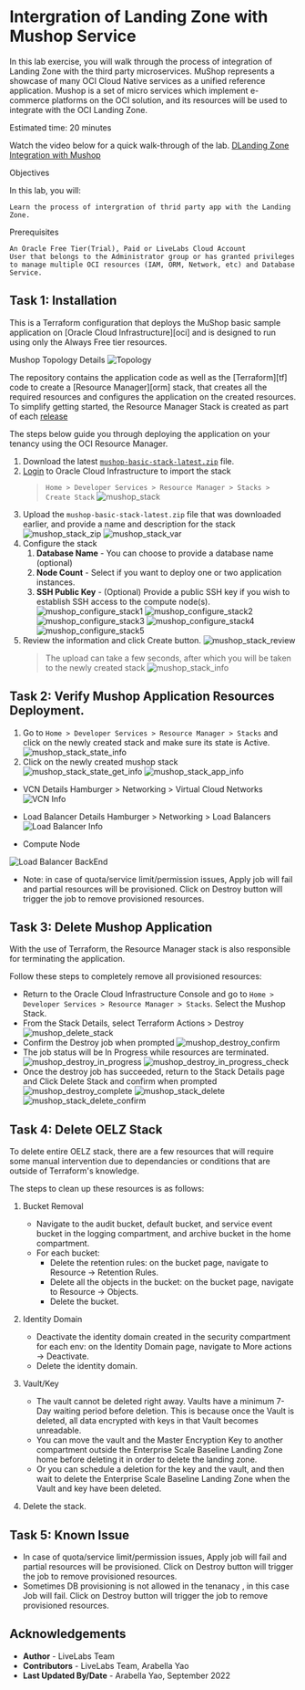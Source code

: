 
# Intergration of Landing Zone with Mushop Service

In this lab exercise, you will walk through the process of integration of Landing Zone with the third party microservices. MuShop represents a showcase of many OCI Cloud Native services as a unified reference application. Mushop is a set of micro services which implement e-commerce platforms on the OCI solution, and its resources will be used to integrate with the OCI Landing Zone.

Estimated time: 20 minutes

Watch the video below for a quick walk-through of the lab. 
[DLanding Zone Integration with Mushop](videohub:1_5wzjars7)

Objectives

In this lab, you will:

    Learn the process of intergration of thrid party app with the Landing Zone.

Prerequisites

    An Oracle Free Tier(Trial), Paid or LiveLabs Cloud Account
    User that belongs to the Administrator group or has granted privileges to manage multiple OCI resources (IAM, ORM, Network, etc) and Database Service.

## Task 1: Installation

This is a Terraform configuration that deploys the MuShop basic sample application on [Oracle Cloud Infrastructure][oci] and is designed to run using only the Always Free tier resources.

Mushop Topology Details
![Topology](.//images/mushop-topology.png)

The repository contains the application code as well as the [Terraform][tf] code to create a [Resource Manager][orm] stack, that creates all the required resources and configures the application on the created resources. To simplify getting started, the Resource Manager Stack is created as part of each [release](https://github.com/oracle-quickstart/oci-cloudnative/releases)

The steps below guide you through deploying the application on your tenancy using the OCI Resource Manager.

1. Download the latest [`mushop-basic-stack-latest.zip`](https://github.com/oracle-quickstart/oci-cloudnative/releases/latest/download/mushop-basic-stack-latest.zip) file.
2. [Login](https://cloud.oracle.com/resourcemanager/stacks/create) to Oracle Cloud Infrastructure to import the stack
    > `Home > Developer Services > Resource Manager > Stacks > Create Stack`
    ![mushop_stack](.//images/mushop-create-stack.png)
3. Upload the `mushop-basic-stack-latest.zip` file that was downloaded earlier, and provide a name and description for the stack
    ![mushop_stack_zip](.//images/mushop-upload-zip-file.png)
    ![mushop_stack_var](.//images/mushop-upload-zip-var-name.png)
4. Configure the stack
   1. **Database Name** - You can choose to provide a database name (optional)
   2. **Node Count** - Select if you want to deploy one or two application instances.
   3. **SSH Public Key** - (Optional) Provide a public SSH key if you wish to establish SSH access to the compute node(s).
   ![mushop_configure_stack1](.//images/mushop-optional-configuration.png)
   ![mushop_configure_stack2](.//images/mushop-advanced-resource.png)
   ![mushop_configure_stack3](.//images/mushop-lb-advanced-resource.png)
   ![mushop_configure_stack4](.//images/mushop-lb-advanced-resource-options.png)
   ![mushop_configure_stack5](.//images/mushop-create-stack.png)
5. Review the information and click Create button.
   ![mushop_stack_review](.//images/mushop-stack-review.png)
   > The upload can take a few seconds, after which you will be taken to the newly created stack
   ![mushop_stack_info](.//images/mushop-stack-info.png)


## Task 2: Verify Mushop Application Resources Deployment.
1) Go to `Home > Developer Services > Resource Manager > Stacks` and click on the newly created stack and make sure its state is Active.
   ![mushop_stack_state_info](.//images/mushop-stack-state-info.png)
2) Click on the newly created mushop stack
   ![mushop_stack_state_get_info](.//images/mushop-stack-get-information.png)
   ![mushop_stack_app_info](.//images/mushop-app-information.png)


* VCN Details
Hamburger > Networking > Virtual Cloud Networks
![VCN Info](.//images/mushop-vcn-info.png)

* Load Balancer Details
Hamburger > Networking > Load Balancers
![Load Balancer Info](.//images/mushop-lb.png)

* Compute Node

![Load Balancer BackEnd](.//images/mushop-lb-backend.png)

* Note: in case of quota/service limit/permission issues, Apply job will fail and partial resources will be provisioned. Click on Destroy button will trigger the job to remove provisioned resources.

## Task 3: Delete Mushop Application 

With the use of Terraform, the Resource Manager stack is also responsible for terminating the application.

Follow these steps to completely remove all provisioned resources:

* Return to the Oracle Cloud Infrastructure Console and go to `Home > Developer Services > Resource Manager > Stacks`. Select the Mushop Stack.
* From the Stack Details, select Terraform Actions > Destroy
    ![mushop_delete_stack](.//images/mushop-delete-stack.png)
* Confirm the Destroy job when prompted
    ![mushop_destroy_confirm](.//images/mushop-destroy-confirm.png)
* The job status will be In Progress while resources are terminated. 
    ![mushop_destroy_in_progress](.//images/mushop-destroy-in-progress.png)
    ![mushop_destroy_in_progress_check](.//images/mushop-destroy-in-progress-check.png)
* Once the destroy job has succeeded, return to the Stack Details page and Click Delete Stack and confirm when prompted
    ![mushop_destroy_complete](.//images/mushop-destroy-complete.png)
    ![mushop_stack_delete](.//images/mushop-stack-delete.png)
    ![mushop_stack_delete_confirm](.//images/mushop-stack-delete-confirm.png)


## Task 4: Delete OELZ Stack 

To delete entire OELZ stack, there are a few resources that will require some manual intervention due to dependancies or conditions that are outside of Terraform's knowledge. 

The steps to clean up these resources is as follows: 

1. Bucket Removal
    - Navigate to the audit bucket, default bucket, and service event bucket in the logging compartment, and archive bucket in the home compartment.
    - For each bucket:
        - Delete the retention rules: on the bucket page, navigate to Resource → Retention Rules.
        - Delete all the objects in the bucket: on the bucket page, navigate to Resource → Objects.
        - Delete the bucket.

2. Identity Domain
    - Deactivate the identity domain created in the security compartment for each env: on the Identity Domain page, navigate to More actions → Deactivate.
    - Delete the identity domain. 

3. Vault/Key
    - The vault cannot be deleted right away. Vaults have a minimum 7-Day waiting period before deletion. This is because once the Vault is deleted, all    data encrypted with keys in that Vault becomes unreadable. 
    * You can move the vault and the Master Encryption Key to another compartment outside the Enterprise Scale Baseline Landing Zone home before deleting it in order to delete the landing zone.
    * Or you can schedule a deletion for the key and the vault, and then wait to delete the Enterprise Scale Baseline Landing Zone when the Vault and key have been deleted. 

4. Delete the stack.

## Task 5: Known Issue 

* In case of quota/service limit/permission issues, Apply job will fail and partial resources will be provisioned. Click on Destroy button will trigger the job to remove provisioned resources.
* Sometimes DB provisioning is not allowed in the tenanacy , in this case Job will fail. Click on Destroy button will trigger the job to remove provisioned resources.

## Acknowledgements

* **Author** - LiveLabs Team
* **Contributors** - LiveLabs Team, Arabella Yao
* **Last Updated By/Date** - Arabella Yao, September 2022
